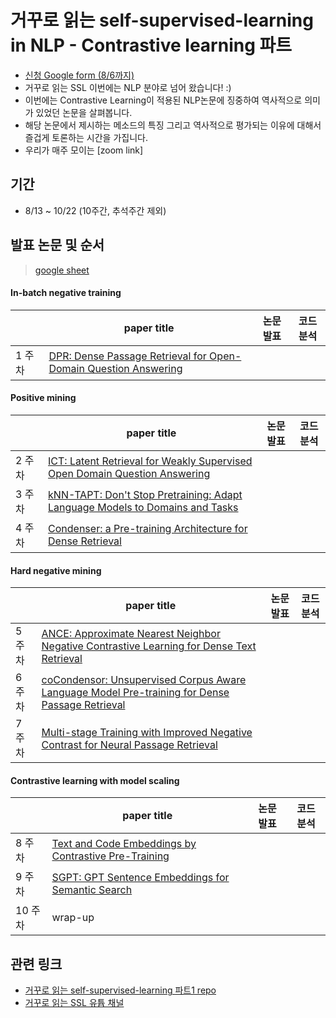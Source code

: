 # 거꾸로 읽는 self-supervised-learning in NLP - Contrastive learning 파트

- [신청 Google form (8/6까지)](https://docs.google.com/forms/d/1kHKbNFMOPAo5ZxirlgoTr4L4eu1AeeEXIergfTyiLyg)
- 거꾸로 읽는 SSL 이번에는 NLP 분야로 넘어 왔습니다! :)
- 이번에는 Contrastive Learning이 적용된 NLP논문에 징중하여 역사적으로 의미가 있었던 논문을 살펴봅니다. 
- 해당 논문에서 제시하는 메소드의 특징 그리고 역사적으로 평가되는 이유에 대해서 즐겁게 토론하는 시간을 가집니다. 
- 우리가 매주 모이는 [zoom link]

## 기간
- 8/13 ~ 10/22 (10주간, 추석주간 제외)

## 발표 논문 및 순서
> [google sheet](https://docs.google.com/spreadsheets/d/1P-pACgU9G0xq6M9Gufad-3tLUBavSMyUL0NIdd6TVH8/edit#gid=360530169)

#### In-batch negative training
| | paper title | 논문 발표 | 코드 분석
-- | -- | -- | --
1 주차 | [DPR: Dense Passage Retrieval for Open-Domain Question Answering](https://arxiv.org/abs/2004.04906) |   |  

#### Positive mining
| | paper title | 논문 발표 | 코드 분석
-- | -- | -- | --
2 주차 | [ICT:  Latent Retrieval for Weakly Supervised Open Domain Question Answering](https://arxiv.org/abs/1906.00300) |   |  
3 주차 | [kNN-TAPT: Don't Stop Pretraining: Adapt Language Models to Domains and Tasks](https://aclanthology.org/2020.acl-main.740/)	 |   |  
4 주차 | [Condenser: a Pre-training Architecture for Dense Retrieval](https://aclanthology.org/2021.emnlp-main.75.pdf)|   |  


#### Hard negative mining
| | paper title | 논문 발표 | 코드 분석
-- | -- | -- | --
5 주차 | [ANCE: Approximate Nearest Neighbor Negative Contrastive Learning for Dense Text Retrieval](https://arxiv.org/abs/2007.00808)|   |  
6 주차 | [coCondensor: Unsupervised Corpus Aware Language Model Pre-training for Dense Passage Retrieval](https://arxiv.org/abs/2108.05540) |   |  
7 주차 | [Multi-stage Training with Improved Negative Contrast for Neural Passage Retrieval](https://aclanthology.org/2021.emnlp-main.492/) |   |  

#### Contrastive learning with model scaling
| | paper title | 논문 발표 | 코드 분석
-- | -- | -- | --
8 주차 | [Text and Code Embeddings by Contrastive Pre-Training](https://arxiv.org/abs/2201.10005) |   |  
9 주차 | [SGPT: GPT Sentence Embeddings for Semantic Search](https://arxiv.org/abs/2202.08904) |   |  
10 주차 | wrap-up | |

## 관련 링크
- [거꾸로 읽는 self-supervised-learning 파트1 repo](https://github.com/jwkanggist/self-supervised-learning-narratives-1)
- [거꾸로 읽는 SSL 유튭 채널](https://www.youtube.com/channel/UCTwcUmKhqeBhG0rQHkPVP6Q)
